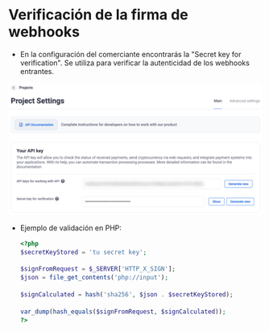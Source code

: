 # Verificación de la firma de webhooks

- En la configuración del comerciante encontrarás la "Secret key for verification". Se utiliza para verificar la autenticidad de los webhooks entrantes.

![creatingDepositWallets.png](../../assets/images/integration/creating-deposit-wallets/creatingDepositWallets.png)


- Ejemplo de validación en PHP:

  ```php
  <?php
  $secretKeyStored = 'tu secret key';

  $signFromRequest = $_SERVER['HTTP_X_SIGN'];
  $json = file_get_contents('php://input');

  $signCalculated = hash('sha256', $json . $secretKeyStored);

  var_dump(hash_equals($signFromRequest, $signCalculated));
  ?>
  ```